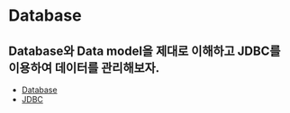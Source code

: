 # Database
## Database와 Data model을 제대로 이해하고 JDBC를 이용하여 데이터를 관리해보자.

* [Database](subject6/db.md)
* [JDBC](subject6/jdbc.md)